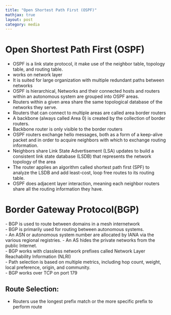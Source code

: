 ```yaml
---
title: "Open Shortest Path First (OSPF)"
mathjax: true
layout: post
category: media
---
```

<h1>Open Shortest Path First (OSPF) </h1>

- OSPF is a link state protocol, it make use of the neighbor table, topology table, and routing table.
- works on network layer
- It is suited for large organization with multiple redundant paths between networks
- OSPF is hierarchical, Networks and their connected hosts and routers within an autonomous system are grouped into OSPF areas. 
- Routers within a given area share the same topological database of the networks they serve.
- Routers that can connect to multiple areas are called area border routers
- A backbone (always called Area 0) is created by the collection of border routers.
- Backbone router is only visible to the border routers 
- OSPF routers exchange hello messages, both as a form of a keep-alive packet and in order to acquire neighbors with which to exchange routing information. 
- Neighbors share Link State Advertisement (LSA) updates to build a consistent link state database (LSDB) that represents the network topology of the area
- The router applies an algorithm called shortest path first (SPF) to analyze the LSDB and add least-cost, loop free routes to its routing table.
- OSPF does adjacent layer interaction, meaning each neighbor routers share all the routing information they have.

<h1>Border Gateway Protocol(BGP)</h1>
- BGP is used to route between domains in a mesh internetwork<br>
- BGP is primarily used for routing between autonomous systems.<br>
- An ASN or autonomous system number are allocated by IANA via the various regional registries.
- An AS hides the private networks from the public Internet. <br>
- BGP works with classless network prefixes called Network Layer Reachability Information (NLRI)<br>
- Path selection is based on multiple metrics, including hop count, weight, local preference, origin, and community. <br>
- BGP works over TCP on port 179<br>

<h2>Route Selection:</h2>

- Routers use the longest prefix match or the more specific prefix to perform route